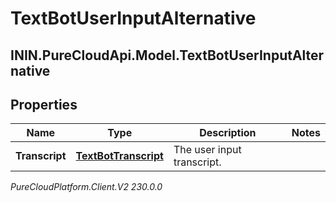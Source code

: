 # TextBotUserInputAlternative

## ININ.PureCloudApi.Model.TextBotUserInputAlternative

## Properties

|Name | Type | Description | Notes|
|------------ | ------------- | ------------- | -------------|
| **Transcript** | [**TextBotTranscript**](TextBotTranscript) | The user input transcript. | |



_PureCloudPlatform.Client.V2 230.0.0_
